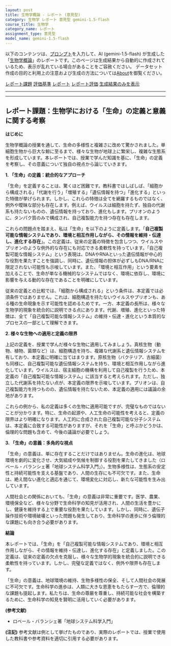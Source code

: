 ```yaml
---
layout: post
title: 生物学概論 - レポート (意見型)
category: 生物学 レポート 意見型 gemini-1.5-flash
course_title: 生物学
category_name: レポート
assignment_type: 意見型
model_name: gemini-1.5-flash
---
```


以下のコンテンツは、[プロンプト](https://github.com/takedatoshiyuki/synthetic_assignments/tree/main/generated/生物学/gemini-1.5-flash/prompt_レポート-意見型.md)を入力して、AI (gemini-1.5-flash) が生成した「[生物学概論](/contents/生物学/)」のレポートです。このページは生成結果から自動的に作成されているため、表示が乱れている場合があることをご容赦ください。
データセット作成の目的と利用上の注意および生成の方法については[About](/About)を御覧ください。

[レポート課題](../レポート課題-意見型)
[評価基準](../評価基準-意見型)
[レポート](../レポート-意見型)
[レポート評価](../レポート評価-意見型)
[生成結果のみを表示](https://github.com/takedatoshiyuki/synthetic_assignments/tree/main/generated/生物学/gemini-1.5-flash/レポート-意見型.md)
  

***
***
  
## レポート課題：生物学における「生命」の定義と意義に関する考察

**はじめに**

生物学概論の授業を通して、生命の多様性と複雑さに改めて驚かされました。単細胞生物から巨大な鯨に至るまで、様々な生物が地球上に繁栄し、複雑な生態系を形成しています。本レポートでは、授業で学んだ知識を基に、「生命」の定義を考察し、その意義について独自の視点から論じていきます。

**1. 「生命」の定義：統合的なアプローチ**

「生命」を定義することは、驚くほど困難です。教科書ではしばしば、「細胞から構成される」「代謝を行う」「増殖する」「遺伝情報を持つ」「進化する」といった特徴が挙げられます。しかし、これらの特徴は全てを網羅するものではなく、例外や曖昧な部分も存在します。例えば、ウイルスは細胞を持たず、独自の代謝系も持たないものの、遺伝情報を持っており、進化もします。プリオンのように、タンパク質のみで構成され、自己複製能力を持つ存在も存在します。

これらの問題点を踏まえ、私は「生命」を以下のように定義します。「**自己複製可能な情報システムであり、環境と相互作用しながら、その情報を維持・伝達し、進化する存在**」。この定義は、従来の定義の特徴を包含しつつ、ウイルスやプリオンのような例外的な存在にも対応できる柔軟性を持っています。「自己複製可能な情報システム」という表現は、DNAやRNAといった遺伝情報が中心的な役割を果たすことを強調し、同時に、遺伝情報の担体が必ずしもDNA/RNAに限定されない可能性も示唆しています。また、「環境と相互作用」という要素を加えることで、生命が単なる機械的なシステムではなく、環境に依存し、環境に影響を与える動的な存在であることを明確にしています。

従来の定義との比較では、「細胞から構成される」という条件は、本定義では必須条件ではありません。これは、細胞構造を持たないウイルスやプリオンも、ある種の生命現象を示す可能性を認めるためです。一方、本定義の長所は、様々な生物学的現象を統合的に説明できる点にあります。代謝、増殖、進化といった特徴は、全て「自己複製可能な情報システム」の維持・伝達・進化という本質的なプロセスの一部として理解できます。

**2. 様々な生物への適用と定義の限界**

上記の定義を、授業で学んだ様々な生物に適用してみましょう。真核生物（動物、植物、菌類など）は、細胞構造を持ち、複雑な代謝系と遺伝情報システムを有しており、本定義に明確に当てはまります。原核生物（バクテリア、古細菌）も同様に、自己複製可能な遺伝情報システムを持ち、環境と相互作用しながら進化しています。ウイルスは、宿主細胞の機構を利用して自己複製を行うため、本定義の「自己複製可能な情報システム」に該当すると考えられます。ただし、独立した代謝系を持たない点が、本定義の限界を示唆しています。プリオンは、自己複製能力を持つものの、遺伝情報を持たないため、本定義の適用には議論の余地があります。

これらの例から、私の定義は多くの生物に適用可能ですが、完璧なものではないことが分かります。特に、生命の起源や、人工生命の可能性を考えると、定義の限界はより明確になります。人工的に合成された自己複製可能な分子システムは、本定義に合致する可能性がありますが、それを「生命」と呼ぶかどうかは、倫理的な問題も含めて、今後の議論が必要でしょう。

**3. 「生命」の意義：多角的な視点**

「生命」の意義は、単に存在することだけではありません。生命の進化は、地球環境を劇的に変化させ、大気組成や気候を制御する役割を果たしてきました（ロベール・バランシェ著「地球システム科学入門」）。生物多様性は、生態系の安定性と持続可能性を支える基盤であり、人間の生存にも不可欠です。また、生命は、絶え間ない進化と適応を通じて、環境変化に対応し、新たな可能性を生み出しています。

人間社会との関係においても、「生命」の意義は非常に重要です。医学、農業、環境保全など、様々な分野で生命科学の知見が活用され、人間の生活を豊かにし、健康を維持する上で重要な役割を果たしています。しかし、同時に、遺伝子操作技術や環境破壊といった問題も発生しており、生命科学の進歩に伴う倫理的な課題にも向き合う必要があります。

**結論**

本レポートでは、「生命」を「自己複製可能な情報システムであり、環境と相互作用しながら、その情報を維持・伝達し、進化する存在」と定義しました。この定義は、従来の定義の欠点を克服し、様々な生物学的現象を統合的に説明できる柔軟性を持っています。しかし、完璧な定義ではなく、例外や限界も存在します。

「生命」の意義は、地球環境の維持、生物多様性の保全、そして人間社会の発展に不可欠です。生命科学の進歩は、人類に大きな恩恵をもたらす一方で、倫理的な課題も提起します。私たちは、生命の尊厳を尊重し、持続可能な社会を構築するために、生命科学の知見を賢明に活用していく必要があります。


**(参考文献)**

* ロベール・バランシェ著「地球システム科学入門」


**(注記)**  参考文献は例として挙げたものであり、実際のレポートでは、授業で使用した教科書や参考資料を適切に引用する必要があります。
